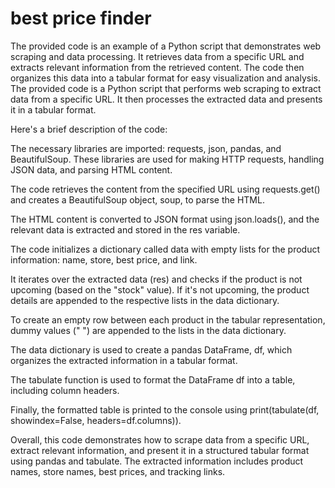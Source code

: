 # best price finder
The provided code is an example of a Python script that demonstrates web scraping and data processing. It retrieves data from a specific URL and extracts relevant information from the retrieved content. The code then organizes this data into a tabular format for easy visualization and analysis.
The provided code is a Python script that performs web scraping to extract data from a specific URL. It then processes the extracted data and presents it in a tabular format.

Here's a brief description of the code:

The necessary libraries are imported: requests, json, pandas, and BeautifulSoup. These libraries are used for making HTTP requests, handling JSON data, and parsing HTML content.

The code retrieves the content from the specified URL using requests.get() and creates a BeautifulSoup object, soup, to parse the HTML.

The HTML content is converted to JSON format using json.loads(), and the relevant data is extracted and stored in the res variable.

The code initializes a dictionary called data with empty lists for the product information: name, store, best price, and link.

It iterates over the extracted data (res) and checks if the product is not upcoming (based on the "stock" value). If it's not upcoming, the product details are appended to the respective lists in the data dictionary.

To create an empty row between each product in the tabular representation, dummy values (" ") are appended to the lists in the data dictionary.

The data dictionary is used to create a pandas DataFrame, df, which organizes the extracted information in a tabular format.

The tabulate function is used to format the DataFrame df into a table, including column headers.

Finally, the formatted table is printed to the console using print(tabulate(df, showindex=False, headers=df.columns)).

Overall, this code demonstrates how to scrape data from a specific URL, extract relevant information, and present it in a structured tabular format using pandas and tabulate. The extracted information includes product names, store names, best prices, and tracking links.
